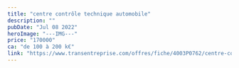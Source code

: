 ```yaml
---
title: "centre contrôle technique automobile"
description: ""
pubDate: "Jul 08 2022"
heroImage: "---IMG---"
price: "170000"
ca: "de 100 à 200 k€"
link: "https://www.transentreprise.com/offres/fiche/4003P0762/centre-controle-technique-automobile/rhone-alpes"
---
```

